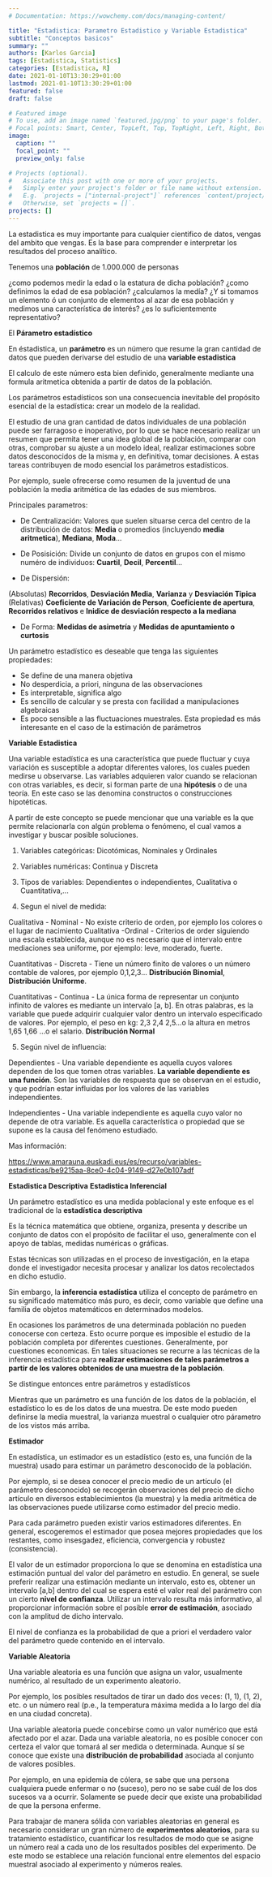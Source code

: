 ```yaml
---
# Documentation: https://wowchemy.com/docs/managing-content/

title: "Estadistica: Parametro Estadistico y Variable Estadistica"
subtitle: "Conceptos basicos"
summary: ""
authors: [Karlos Garcia]
tags: [Estadistica, Statistics]
categories: [Estadistica, R]
date: 2021-01-10T13:30:29+01:00
lastmod: 2021-01-10T13:30:29+01:00
featured: false
draft: false

# Featured image
# To use, add an image named `featured.jpg/png` to your page's folder.
# Focal points: Smart, Center, TopLeft, Top, TopRight, Left, Right, BottomLeft, Bottom, BottomRight.
image:
  caption: ""
  focal_point: ""
  preview_only: false

# Projects (optional).
#   Associate this post with one or more of your projects.
#   Simply enter your project's folder or file name without extension.
#   E.g. `projects = ["internal-project"]` references `content/project/deep-learning/index.md`.
#   Otherwise, set `projects = []`.
projects: []
---
```


La estadistica es muy importante para cualquier cientifico de datos, vengas del ambito que vengas. Es la base para comprender e interpretar los resultados del proceso analítico.

Tenemos una **población** de 1.000.000 de personas 

¿como podemos medir la edad o la estatura de dicha población?
¿como definimos la edad de esa población? 
¿calculamos la medía? 
¿Y si tomamos un elemento ó un conjunto de elementos al azar de esa población y medimos una característica de interés? 
¿es lo suficientemente representativo?

El **Párametro estadístico**

En éstadistica, un **parámetro** es un número que resume la gran cantidad de datos que pueden derivarse del estudio de una **variable estadistica**

El calculo de este número esta bien definido, generalmente mediante una formula aritmetica obtenida a partir de datos de la población.

Los parámetros estadísticos son una consecuencia inevitable del propósito esencial de la estadística: crear un modelo de la realidad.

El estudio de una gran cantidad de datos individuales de una población puede ser farragoso e inoperativo, por lo que se hace necesario realizar un resumen que permita tener una idea global de la población, comparar con otras, comprobar su ajuste a un modelo ideal, realizar estimaciones sobre datos desconocidos de la misma y, en definitiva, tomar decisiones. A estas tareas contribuyen de modo esencial los parámetros estadísticos.

Por ejemplo, suele ofrecerse como resumen de la juventud de una población la media aritmética de las edades de sus miembros.

Principales parametros: 

- De Centralización: Valores que suelen situarse cerca del centro de la distribución de datos: **Media** o promedios (incluyendo **media aritmetica**), **Mediana**, **Moda**...

- De Posisición: Divide un conjunto de datos en grupos con el mismo numéro de individuos: **Cuartil**, **Decil**, **Percentil**...

- De Dispersión: 

(Absolutas) **Recorridos**, **Desviación Media**, **Varianza** y **Desviación Tipica** (Relativas) **Coeficiente de Variación de Person**, **Coeficiente de apertura**, **Recorridos relativos** e **Inidice de desviación respecto a la mediana**

- De Forma: **Medidas de asimetría** y **Medidas de apuntamiento o curtosis**

Un parámetro estadístico es deseable que tenga las siguientes propiedades:

- Se define de una manera objetiva
- No desperdicia, a priori, ninguna de las observaciones
- Es interpretable, significa algo
- Es sencillo de calcular y se presta con facilidad a manipulaciones algebraicas
- Es poco sensible a las fluctuaciones muestrales. Esta propiedad es más interesante en el caso de la estimación de parámetros


**Variable Estadistica**

Una variable estadística es una característica que puede fluctuar y cuya variación es susceptible a adoptar diferentes valores, los cuales pueden medirse u observarse. Las variables adquieren valor cuando se relacionan con otras variables, es decir, si forman parte de una **hipótesis** o de una teoría. En este caso se las denomina constructos o construcciones hipotéticas.

A partir de este concepto se puede mencionar que una variable es la que permite relacionarla con algún problema o fenómeno, el cual vamos a investigar y buscar posible soluciones.

1) Variables categóricas: Dicotómicas, Nominales
y Ordinales

2) Variables numéricas: Continua y Discreta

3) Tipos de variables: Dependientes o independientes, Cualitativa o Cuantitativa,...

4) Segun el nivel de medida: 

Cualitativa - Nominal - No existe criterio de orden, por ejemplo los colores o el lugar de nacimiento
Cualitativa -Ordinal - Criterios de order siguiendo una escala establecida, aunque no es necesario que el intervalo entre mediaciones sea uniforme, por ejemplo: leve, moderado, fuerte.

Cuantitativas - Discreta - Tiene un número finito de valores o un número contable de valores, por ejemplo 0,1,2,3... **Distribución Binomial**, **Distribución Uniforme**. 

Cuantitativas - Continua - La única forma de representar un conjunto infinito de valores es mediante un intervalo [a, b]. En otras palabras, es la variable que puede adquirir cualquier valor dentro un intervalo especificado de valores. Por ejemplo, el peso en kg: 2,3 2,4 2,5…o la altura en metros 1,65 1,66 …o el salario. **Distribución Normal**

5) Según nivel de influencia:

Dependientes - Una variable dependiente es aquella cuyos valores dependen de los que tomen otras variables. **La variable dependiente es una función**. Son las variables de respuesta que se observan en el estudio, y que podrían estar influidas por los valores de las variables independientes.

Independientes -  Una variable independiente es aquella cuyo valor no depende de otra variable. Es aquella característica o propiedad que se supone es la causa del fenómeno estudiado.

Mas información:

https://www.amarauna.euskadi.eus/es/recurso/variables-estadisticas/be9215aa-8ce0-4c04-9149-d27e0b107adf

**Estadistica Descriptiva**
**Estadistica Inferencial**

Un parámetro estadístico es una medida poblacional y este enfoque es el tradicional de la **estadística descriptiva**

Es la técnica matemática que obtiene, organiza, presenta y describe un conjunto de datos con el propósito de facilitar el uso, generalmente con el apoyo de tablas, medidas numéricas o gráficas.

Estas técnicas son utilizadas en el proceso de investigación, en la etapa donde el investigador necesita procesar y analizar los datos recolectados en dicho estudio.

Sin embargo, la **inferencia estadística** utiliza el concepto de parámetro en su significado matemático más puro, es decir, como variable que define una familia de objetos matemáticos en determinados modelos.

En ocasiones los parámetros de una determinada población no pueden conocerse con certeza. Esto ocurre porque es imposible el estudio de la población completa por diferentes cuestiones. Generalmente, por cuestiones economicas. En tales situaciones se recurre a las técnicas de la inferencia estadística para **realizar estimaciones de tales parámetros a partir de los valores obtenidos de una muestra de la población**.

Se distingue entonces entre parámetros y estadísticos

Mientras que un parámetro es una función de los datos de la población, el estadístico lo es de los datos de una muestra. De este modo pueden definirse la media muestral, la varianza muestral o cualquier otro párametro de los vistos más arriba.

**Estimador**

En estadística, un estimador es un estadístico (esto es, una función de la muestra) usado para estimar un parámetro desconocido de la población. 

Por ejemplo, si se desea conocer el precio medio de un artículo (el parámetro desconocido) se recogerán observaciones del precio de dicho artículo en diversos establecimientos (la muestra) y la media aritmética de las observaciones puede utilizarse como estimador del precio medio.

Para cada parámetro pueden existir varios estimadores diferentes. En general, escogeremos el estimador que posea mejores propiedades que los restantes, como insesgadez, eficiencia, convergencia y robustez (consistencia).

El valor de un estimador proporciona lo que se denomina en estadística una estimación puntual del valor del parámetro en estudio. En general, se suele preferir realizar una estimación mediante un intervalo, esto es, obtener un intervalo [a,b] dentro del cual se espera esté el valor real del parámetro con un cierto **nivel de confianza**. Utilizar un intervalo resulta más informativo, al proporcionar información sobre el posible **error de estimación**, asociado con la amplitud de dicho intervalo. 

El nivel de confianza es la probabilidad de que a priori el verdadero valor del parámetro quede contenido en el intervalo.

**Variable Aleatoria**

Una variable aleatoria es una función que asigna un valor, usualmente numérico, al resultado de un experimento aleatorio. 

Por ejemplo, los posibles resultados de tirar un dado dos veces: (1, 1), (1, 2), etc. o un número real (p.e., la temperatura máxima medida a lo largo del día en una ciudad concreta).

Una variable aleatoria puede concebirse como un valor numérico que está afectado por el azar. Dada una variable aleatoria, no es posible conocer con certeza el valor que tomará al ser medida o determinada. Aunque sí se conoce que existe una **distribución de probabilidad** asociada al conjunto de valores posibles. 

Por ejemplo, en una epidemia de cólera, se sabe que una persona cualquiera puede enfermar o no (suceso), pero no se sabe cuál de los dos sucesos va a ocurrir. Solamente se puede decir que existe una probabilidad de que la persona enferme.

Para trabajar de manera sólida con variables aleatorias en general es necesario considerar un gran número de **experimentos aleatorios**, para su tratamiento estadístico, cuantificar los resultados de modo que se asigne un número real a cada uno de los resultados posibles del experimento. De este modo se establece una relación funcional entre elementos del espacio muestral asociado al experimento y números reales.
